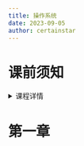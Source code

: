```yaml
---
title: 操作系统
date: 2023-09-05
author: certainstar
---
```


# 课前须知
<details>
<summary>课程详情</summary>

> 不点名，不签到，但是会问问题
~~回答问题 可以回答不上来~~

## 关于课程
> [课程主页](https://github.com/tto1008/OS2023.github.io)
 https://github.com/tto1008/OS2023.github.io
### 课程介绍

> 最接近硬件的软件层

- 前几周课比较慢，后续进程快。

- 要读其他书，要筛选，一周都会在40面左右。

### 助教

<details>
<summary>助教邮箱</summary>

```
童成伟，cwtong@mail.ustc.edu.cn
马龙，longm@mail.ustc.edu.cn
叶骋，kvrieve@mail.ustc.edu.cn
钱辉，qh200836@mail.ustc.edu.cn
```
</details>

### 参考资料

<details>
<summary>参考书和录课</summary>

```
Suggested reading
Recommended further reading:
 Operating Systems: Three Easy Pieces
·http://pages.cs.wisc.edu/~remzi/OSTEP/
 Operating Systems: Principles and Practice
·http://ospp.cs.washington.edu/
 Xv6, a simple Unix-like teaching operating system
·http://pdos.csail.mit.edu/6.828/2012/xv6.html
 浪潮之巅，吴军，人民邮电出版社，2013年7月第二版

Suggested video
Labs for OS
 MIT-6.0S81:Operating Systems
 Vx6 System
 可在b站上找中文字幕

Suggested website
 1.Stack Overflow
 2.chatgpt(慎用，实验强烈建议不要用，可以检查出来)
```
</details>

### 关于评分

- 目前:作业10%，实验20%，期末考试70%，可能有期中考试，会挑分。

- 可以将实验提高比例，减少期末考试比例。

### 关于作业

- 作业有课本题，还有其他考研题，每周不一定有作业，看周进程，一般15周有10~12周作业，网上基本都有答案。

- 大作业（实验）不超过6次，大概框架网上有参考，但是实验很重要，大部分代码用于理解，核心代码自己填写，同时要有大部分debug。

- 对于迟交作业，不允许迟交，交作业时间当周周日，在bb系统上发布作业and提交作业（pdf手写，中英文都行）。

- 大作业是分组还是个人未定。

### 关于期末考试

 > 半开卷，带一张A4纸。

### 关于推荐的学习方法

> Virtualization + Abstraction
```
Task
Algorithm
Program
Instruction Set
Architecture
Microarchitecture
Logic Gates
Devices
```
</details>

# 第一章



